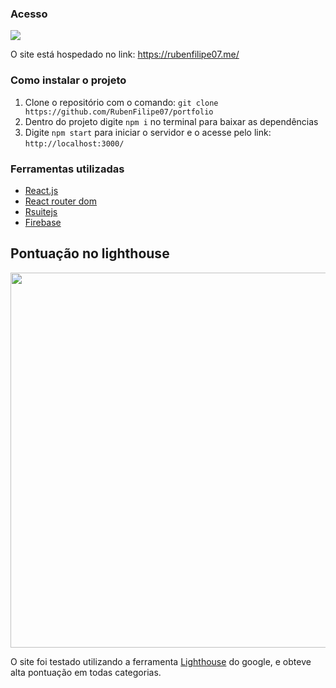<h3>Acesso</h3>
<a href="https://rubenfilipe07.me/">
  <img src="https://user-images.githubusercontent.com/53026536/187844303-71df092c-d674-431d-98eb-7f233092c9da.png"></img>
</a>
<p>O site está hospedado no link: <a href="https://rubenfilipe07.me/">https://rubenfilipe07.me/</a></p>

<h3>Como instalar o projeto</h3>
<ol>
  <li>Clone o repositório com o comando: <code>git clone https://github.com/RubenFilipe07/portfolio</code> </li>
  <li>Dentro do projeto digite <code>npm i</code> no terminal para baixar as dependências</li>
  <li>Digite <code>npm start</code> para iniciar o servidor e o acesse pelo link: <code>http://localhost:3000/</code></li>
</ol>



<h3>Ferramentas utilizadas</h3>
<ul>
    <li><a href="https://reactjs.org/">React.js</a></li>
    <li><a href="https://v5.reactrouter.com/web/guides/quick-start">React router dom</a></li>
    <li><a href="https://rsuitejs.com/components/overview/">Rsuitejs</a></li>
    <li><a href="https://firebase.google.com/">Firebase</a></li>
</ul>

<h2>Pontuação no lighthouse</h2>
<img width="600" src="https://user-images.githubusercontent.com/53026536/189603951-cf7bf9b6-288e-4e45-9584-d19553c75984.png"></img>
<p>O site foi testado utilizando a ferramenta <a href="https://developers.google.com/web/tools/lighthouse">Lighthouse</a> do google, e obteve alta pontuação em todas categorias.</p>
